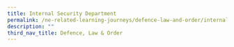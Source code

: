 ```yaml
---
title: Internal Security Department
permalink: /ne-related-learning-journeys/defence-law-and-order/internal-security-department/
description: ""
third_nav_title: Defence, Law & Order
---
```

